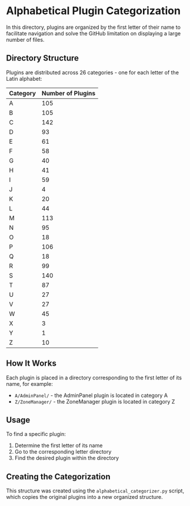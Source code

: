 # Alphabetical Plugin Categorization

In this directory, plugins are organized by the first letter of their name to facilitate navigation and solve the GitHub limitation on displaying a large number of files.

## Directory Structure

Plugins are distributed across 26 categories - one for each letter of the Latin alphabet:

| Category | Number of Plugins |
|----------|-------------------|
| A | 105 |
| B | 105 |
| C | 142 |
| D | 93 |
| E | 61 |
| F | 58 |
| G | 40 |
| H | 41 |
| I | 59 |
| J | 4 |
| K | 20 |
| L | 44 |
| M | 113 |
| N | 95 |
| O | 18 |
| P | 106 |
| Q | 18 |
| R | 99 |
| S | 140 |
| T | 87 |
| U | 27 |
| V | 27 |
| W | 45 |
| X | 3 |
| Y | 1 |
| Z | 10 |

## How It Works

Each plugin is placed in a directory corresponding to the first letter of its name, for example:
- `A/AdminPanel/` - the AdminPanel plugin is located in category A
- `Z/ZoneManager/` - the ZoneManager plugin is located in category Z

## Usage

To find a specific plugin:
1. Determine the first letter of its name
2. Go to the corresponding letter directory
3. Find the desired plugin within the directory

## Creating the Categorization

This structure was created using the `alphabetical_categorizer.py` script, which copies the original plugins into a new organized structure. 